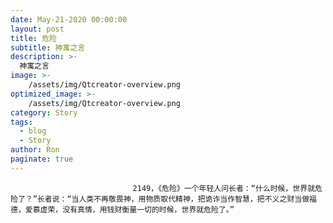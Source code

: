 ```yaml
---
date: May-21-2020 00:00:00
layout: post
title: 危险
subtitle: 神寓之言
description: >-
  神寓之言
image: >-
    /assets/img/Qtcreator-overview.png
optimized_image: >-
    /assets/img/Qtcreator-overview.png
category: Story
tags:
  - blog
  - Story
author: Ron
paginate: true
---
```


							　　2149，《危险》一个年轻人问长者：“什么时候，世界就危险了？”长者说：“当人类不再敬畏神，用物质取代精神，把诡诈当作智慧，把不义之财当做福德，爱慕虚荣，没有真情，用钱财衡量一切的时候，世界就危险了。”
							
							
						
